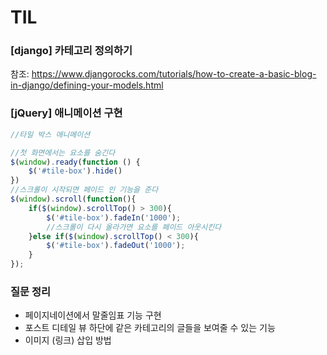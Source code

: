 # TIL

### [django] 카테고리 정의하기

참조: https://www.djangorocks.com/tutorials/how-to-create-a-basic-blog-in-django/defining-your-models.html

### [jQuery] 애니메이션 구현

```javascript
//타일 박스 애니메이션

//첫 화면에서는 요소를 숨긴다
$(window).ready(function () {
    $('#tile-box').hide()
})
//스크롤이 시작되면 페이드 인 기능을 준다
$(window).scroll(function(){
	if($(window).scrollTop() > 300){
		$('#tile-box').fadeIn('1000');
        //스크롤이 다시 올라가면 요소를 페이드 아웃시킨다
	}else if($(window).scrollTop() < 300){
		$('#tile-box').fadeOut('1000');
	}
});
```


### 질문 정리

- 페이지네이션에서 말줄임표 기능 구현
- 포스트 디테일 뷰 하단에 같은 카테고리의 글들을 보여줄 수 있는 기능
- 이미지 (링크) 삽입 방법